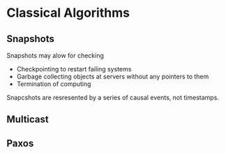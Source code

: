 # Classical Algorithms

## Snapshots

Snapshots may alow for checking

* Checkpointing to restart failing systems
* Garbage collecting objects at servers without any pointers to them
* Termination of computing

Snapcshots are resresented by a series of causal events, not timestamps.

## Multicast

## Paxos
